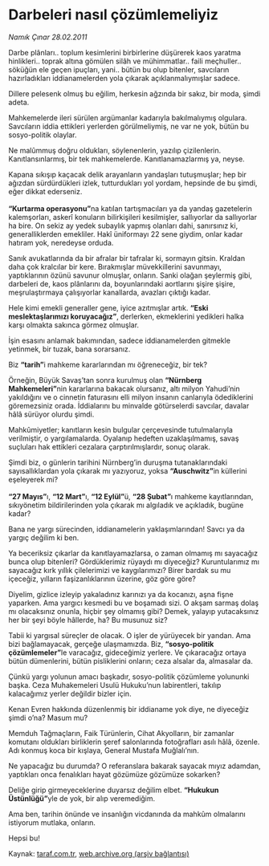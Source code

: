 # Darbeleri nasıl çözümlemeliyiz

*Namık Çınar 28.02.2011*

<div class="yazi"><p>Darbe plânları.. toplum kesimlerini birbirlerine düşürerek kaos yaratma hinlikleri.. toprak altına gömülen silâh ve mühimmatlar.. faili meçhuller.. söküğün ele geçen ipuçları, yani.. bütün bu olup bitenler, savcıların hazırladıkları iddianamelerden yola çıkarak açıklanmalıymışlar sadece.</p>
<p>Dillere pelesenk olmuş bu eğilim, herkesin ağzında bir sakız, bir moda, şimdi adeta.</p>
<p>Mahkemelerde ileri sürülen argümanlar kadarıyla bakılmalıymış olgulara. Savcıların iddia ettikleri yerlerden görülmeliymiş, ne var ne yok, bütün bu sosyo-politik olaylar.</p>
<p>Ne malûmmuş doğru oldukları, söylenenlerin, yazılıp çizilenlerin. Kanıtlansınlarmış, bir tek mahkemelerde. Kanıtlanamazlarmış ya, neyse.</p>
<p>Kapana sıkışıp kaçacak delik arayanların yandaşları tutuşmuşlar; hep bir ağızdan sürdürdükleri izlek, tutturdukları yol yordam, hepsinde de bu şimdi, eğer dikkat ederseniz.<br/><br/><b>“Kurtarma operasyonu”</b>na katılan tartışmacıları ya da yandaş gazetelerin kalemşorları, askerî konuların bilirkişileri kesilmişler, sallıyorlar da sallıyorlar ha bire. On sekiz ay yedek subaylık yapmış olanları dahi, sanırsınız ki, generalliklerden emekliler. Hakî üniformayı 22 sene giydim, onlar kadar hatıram yok, neredeyse orduda.</p>
<p>Sanık avukatlarında da bir afralar bir tafralar ki, sormayın gitsin. Kraldan daha çok kralcılar bir kere. Bırakmışlar müvekkillerini savunmayı, yaptıklarının özünü savunur olmuşlar, onların. Sanki olağan şeylermiş gibi, darbeleri de, kaos plânlarını da, boyunlarındaki aortlarını şişire şişire, meşrulaştırmaya çalışıyorlar kanallarda, avazları çıktığı kadar.</p>
<p>Hele kimi emekli generaller gene, iyice azıtmışlar artık. <b>“Eski meslektaşlarımızı koruyacağız”</b>, derlerken, ekmeklerini yedikleri halka karşı olmakta sakınca görmez olmuşlar.</p>
<p>İşin esasını anlamak bakımından, sadece iddianamelerden gitmekle yetinmek, bir tuzak, bana sorarsanız.     </p>
<p>Biz <b>“tarih”</b>i mahkeme kararlarından mı öğreneceğiz, bir tek?</p>
<p>Örneğin, Büyük Savaş’tan sonra kurulmuş olan <b>“Nürnberg Mahkemeleri”</b>nin kararlarına bakacak olursanız, altı milyon Yahudi’nin yakıldığını ve o cinnetin faturasını elli milyon insanın canlarıyla ödediklerini göremezsiniz orada. İddialarını bu minvalde götürselerdi savcılar, davalar hâlâ sürüyor olurdu şimdi.</p>
<p>Mahkûmiyetler; kanıtların kesin bulgular çerçevesinde tutulmalarıyla verilmiştir, o yargılamalarda. Oyalanıp hedeften uzaklaşılmamış, savaş suçluları hak ettikleri cezalara çarptırılmışlardır, sonuç olarak.</p>
<p>Şimdi biz, o günlerin tarihini Nürnberg’in duruşma tutanaklarındaki sayısallıklardan yola çıkarak mı yazıyoruz, yoksa <b>“Auschwitz”</b>in küllerini eşeleyerek mi?<br/><br/><b>“27 Mayıs”</b>ı, <b>“12 Mart”</b>ı, <b>“12 Eylül”</b>ü, <b>“28 Şubat”</b>ı mahkeme kayıtlarından, sıkıyönetim bildirilerinden yola çıkarak mı algıladık ve açıkladık, bugüne kadar?</p>
<p>Bana ne yargı sürecinden, iddianamelerin yaklaşımlarından! Savcı ya da yargıç değilim ki ben.</p>
<p>Ya beceriksiz çıkarlar da kanıtlayamazlarsa, o zaman olmamış mı sayacağız bunca olup bitenleri? Gördüklerimiz rüyaydı mı diyeceğiz? Kuruntularımız mı sayacağız kırk yıllık çilelerimizi ve kaygılarımızı? Birer bardak su mu içeceğiz, yılların faşizanlıklarının üzerine, göz göre göre?</p>
<p>Diyelim, gizlice izleyip yakaladınız karınızı ya da kocanızı, aşna fişne yaparken. Ama yargıcı kesmedi bu ve boşamadı sizi. O akşam sarmaş dolaş mı olacaksınız onunla, hiçbir şey olmamış gibi? Demek, yalayıp yutacaksınız her bir şeyi böyle hâllerde, ha? Bu musunuz siz?</p>
<p>Tabii ki yargısal süreçler de olacak. O işler de yürüyecek bir yandan. Ama bizi bağlamayacak, gerçeğe ulaşmamızda. Biz, <b>“sosyo-politik çözümlemeler”</b>le varacağız, gideceğimiz yerlere. Ve çıkaracağız ortaya bütün dümenlerini, bütün pisliklerini onların; ceza alsalar da, almasalar da.</p>
<p>Çünkü yargı yolunun amacı başkadır, sosyo-politik çözümleme yolununki başka. Ceza Muhakemeleri Usulü Hukuku’nun labirentleri, takılıp kalacağımız yerler değildir bizler için.</p>
<p>Kenan Evren hakkında düzenlenmiş bir iddianame yok diye, ne diyeceğiz şimdi o’na? Masum mu?</p>
<p>Memduh Tağmaçların, Faik Türünlerin, Cihat Akyolların, bir zamanlar komutanı oldukları birliklerin şeref salonlarında fotoğrafları asılı hâlâ, özenle. Adı konmuş koca bir kışlaya, General Mustafa Muğlalı’nın.</p>
<p>Ne yapacağız bu durumda? O referanslara bakarak sayacak mıyız adamdan, yaptıkları onca fenalıkları hayat gözümüze gözümüze sokarken?</p>
<p>Deliğe girip girmeyeceklerine duyarsız değilim elbet. <b>“Hukukun Üstünlüğü”</b>yle de yok, bir alıp veremediğim.</p>
<p>Ama ben, tarihin önünde ve insanlığın vicdanında da mahkûm olmalarını istiyorum mutlaka, onların.</p>
<p>Hepsi bu! </p>
</div>

Kaynak: [taraf.com.tr](http://www.taraf.com.tr/namik-cinar/makale-darbeleri-nasil-cozumlemeliyiz.htm), [web.archive.org (arşiv bağlantısı)](http://web.archive.org/web/20130624024237/http://www.taraf.com.tr/namik-cinar/makale-darbeleri-nasil-cozumlemeliyiz.htm)
